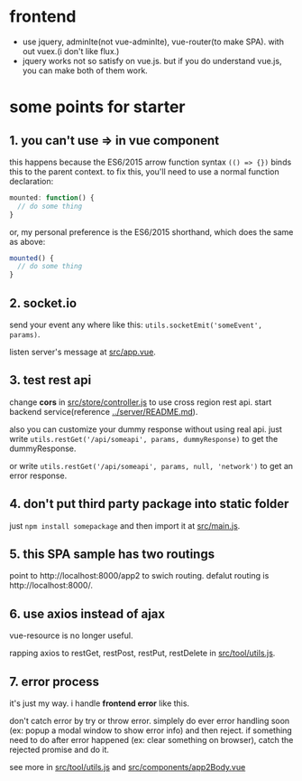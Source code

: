 # frontend

- use jquery, adminlte(not vue-adminlte), vue-router(to make SPA). with out vuex.(i don't like flux.)
- jquery works not so satisfy on vue.js. but if you do understand vue.js, you can make both of them work.

# some points for starter

## 1. you can't use => in vue component

this happens because the ES6/2015 arrow function syntax `(() => {})` binds this to the parent context. to fix this, you'll need to use a normal function declaration:

``` javascript
mounted: function() {
  // do some thing
}
```

or, my personal preference is the ES6/2015 shorthand, which does the same as above:

``` javascript
mounted() {
  // do some thing
}
```

## 2. socket.io

send your event any where like this: `utils.socketEmit('someEvent', params)`.

listen server's message at [src/app.vue](./src/app.vue).

## 3. test rest api

change **cors** in [src/store/controller.js](./src/store/controller.js) to use cross region rest api. start backend service(reference [../server/README.md](../server/README.md)).

also you can customize your dummy response without using real api. just write `utils.restGet('/api/someapi', params, dummyResponse)` to get the dummyResponse.

or write `utils.restGet('/api/someapi', params, null, 'network')` to get an error response.

## 4. don't put third party package into static folder

just `npm install somepackage` and then import it at [src/main.js](./src/main.js).

## 5. this SPA sample has two routings

point to http://localhost:8000/app2 to swich routing. defalut routing is http://localhost:8000/.

## 6. use axios instead of ajax

vue-resource is no longer useful.

rapping axios to restGet, restPost, restPut, restDelete in [src/tool/utils.js](./src/tool/utils.js).

## 7. error process

it's just my way. i handle **frontend error** like this.

don't catch error by try or throw error. simplely do ever error handling soon (ex: popup a modal window to show error info) and then reject. if something need to do after error happened (ex: clear something on browser), catch the rejected promise and do it.

see more in [src/tool/utils.js](./src/tool/utils.js) and [src/components/app2Body.vue](./src/components/app2Body.vue)
